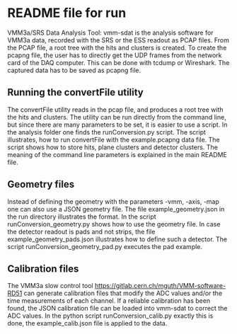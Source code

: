 # README file for run

VMM3a/SRS Data Analysis Tool: 
vmm-sdat is the analysis software for VMM3a data, recorded with the SRS or the ESS readout as PCAP files. From the PCAP file, a root tree with the hits and clusters is created. To create the pcapng file, the user has to directly get the UDP frames from the network card of the DAQ computer. This can be done with tcdump or Wireshark. The captured data has to be saved as pcapng file.

## Running the convertFile utility
The convertFile utility reads in the pcap file, and produces a root tree with the hits and clusters. The utility can be run directly from the command line, but since there are many parameters to be set, it is easier to use a script. In the analysis folder one finds the runConversion.py script. The script illustrates, how to run convertFile with the example.pcapng data file. The script shows how to store hits, plane clusters and detector clusters. The meaning of the command line parameters is explained in the main README file. 

## Geometry files
Instead of defining the geometry with the parameters -vmm, -axis, -map one can also use a JSON geometry file. The file example_geometry.json in the run directory illustrates the format. In the script runConversion_geometry.py shows how to use the geometry file. In case the detector readout is pads and not strips, the file example_geometry_pads.json illustrates how to define such a detector. The script runConversion_geometry_pad.py executes the pad example.

## Calibration files
The VMM3a slow control tool https://gitlab.cern.ch/mguth/VMM-software-RD51 can generate calibration files that modify the ADC values and/or the time measurements of each channel. If a reliable calibration has been found, the JSON calibration file can be loaded into vmm-sdat to correct the ADC values. In the python script runConversion_calib.py exactly this is done, the example_calib.json file is applied to the data.

